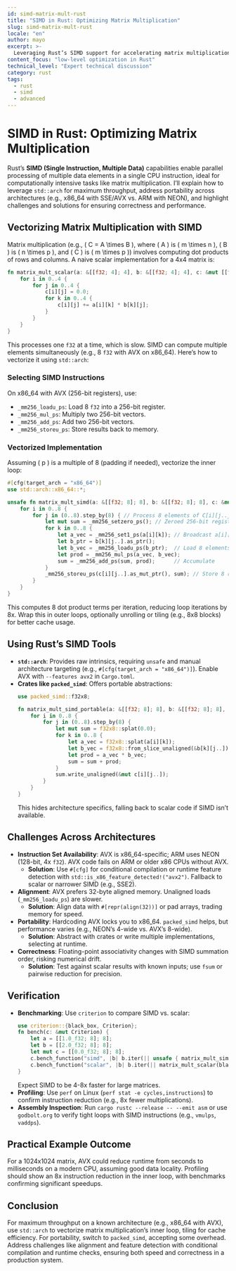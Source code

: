 ```yaml
---
id: simd-matrix-mult-rust
title: "SIMD in Rust: Optimizing Matrix Multiplication"
slug: simd-matrix-mult-rust
locale: "en"
author: mayo
excerpt: >-
  Leveraging Rust’s SIMD support for accelerating matrix multiplication with considerations for portability and correctness
content_focus: "low-level optimization in Rust"
technical_level: "Expert technical discussion"
category: rust
tags:
  - rust
  - simd
  - advanced
---
```


# SIMD in Rust: Optimizing Matrix Multiplication

Rust’s **SIMD (Single Instruction, Multiple Data)** capabilities enable parallel processing of multiple data elements in a single CPU instruction, ideal for computationally intensive tasks like matrix multiplication. I’ll explain how to leverage `std::arch` for maximum throughput, address portability across architectures (e.g., x86_64 with SSE/AVX vs. ARM with NEON), and highlight challenges and solutions for ensuring correctness and performance.

## Vectorizing Matrix Multiplication with SIMD

Matrix multiplication (e.g., \( C = A \times B \), where \( A \) is \( m \times n \), \( B \) is \( n \times p \), and \( C \) is \( m \times p \)) involves computing dot products of rows and columns. A naive scalar implementation for a 4x4 matrix is:

```rust
fn matrix_mult_scalar(a: &[[f32; 4]; 4], b: &[[f32; 4]; 4], c: &mut [[f32; 4]; 4]) {
    for i in 0..4 {
        for j in 0..4 {
            c[i][j] = 0.0;
            for k in 0..4 {
                c[i][j] += a[i][k] * b[k][j];
            }
        }
    }
}
```

This processes one `f32` at a time, which is slow. SIMD can compute multiple elements simultaneously (e.g., 8 `f32` with AVX on x86_64). Here’s how to vectorize it using `std::arch`:

### Selecting SIMD Instructions
On x86_64 with AVX (256-bit registers), use:
- `_mm256_loadu_ps`: Load 8 `f32` into a 256-bit register.
- `_mm256_mul_ps`: Multiply two 256-bit vectors.
- `_mm256_add_ps`: Add two 256-bit vectors.
- `_mm256_storeu_ps`: Store results back to memory.

### Vectorized Implementation
Assuming \( p \) is a multiple of 8 (padding if needed), vectorize the inner loop:

```rust
#[cfg(target_arch = "x86_64")]
use std::arch::x86_64::*;

unsafe fn matrix_mult_simd(a: &[[f32; 8]; 8], b: &[[f32; 8]; 8], c: &mut [[f32; 8]; 8]) {
    for i in 0..8 {
        for j in (0..8).step_by(8) { // Process 8 elements of C[i][j..j+8]
            let mut sum = _mm256_setzero_ps(); // Zeroed 256-bit register
            for k in 0..8 {
                let a_vec = _mm256_set1_ps(a[i][k]); // Broadcast a[i][k]
                let b_ptr = b[k][j..].as_ptr();
                let b_vec = _mm256_loadu_ps(b_ptr);  // Load 8 elements of B
                let prod = _mm256_mul_ps(a_vec, b_vec);
                sum = _mm256_add_ps(sum, prod);      // Accumulate
            }
            _mm256_storeu_ps(c[i][j..].as_mut_ptr(), sum); // Store 8 results
        }
    }
}
```

This computes 8 dot product terms per iteration, reducing loop iterations by 8x. Wrap this in outer loops, optionally unrolling or tiling (e.g., 8x8 blocks) for better cache usage.

## Using Rust’s SIMD Tools

- **`std::arch`**: Provides raw intrinsics, requiring `unsafe` and manual architecture targeting (e.g., `#[cfg(target_arch = "x86_64")]`). Enable AVX with `--features avx2` in `Cargo.toml`.
- **Crates like `packed_simd`**: Offers portable abstractions:
  ```rust
  use packed_simd::f32x8;

  fn matrix_mult_simd_portable(a: &[[f32; 8]; 8], b: &[[f32; 8]; 8], c: &mut [[f32; 8]; 8]) {
      for i in 0..8 {
          for j in (0..8).step_by(8) {
              let mut sum = f32x8::splat(0.0);
              for k in 0..8 {
                  let a_vec = f32x8::splat(a[i][k]);
                  let b_vec = f32x8::from_slice_unaligned(&b[k][j..]);
                  let prod = a_vec * b_vec;
                  sum = sum + prod;
              }
              sum.write_unaligned(&mut c[i][j..]);
          }
      }
  }
  ```
  This hides architecture specifics, falling back to scalar code if SIMD isn’t available.

## Challenges Across Architectures

- **Instruction Set Availability**: AVX is x86_64-specific; ARM uses NEON (128-bit, 4x `f32`). AVX code fails on ARM or older x86 CPUs without AVX.
  - **Solution**: Use `#[cfg]` for conditional compilation or runtime feature detection with `std::is_x86_feature_detected!("avx2")`. Fallback to scalar or narrower SIMD (e.g., SSE2).
- **Alignment**: AVX prefers 32-byte aligned memory. Unaligned loads (`_mm256_loadu_ps`) are slower.
  - **Solution**: Align data with `#[repr(align(32))]` or pad arrays, trading memory for speed.
- **Portability**: Hardcoding AVX locks you to x86_64. `packed_simd` helps, but performance varies (e.g., NEON’s 4-wide vs. AVX’s 8-wide).
  - **Solution**: Abstract with crates or write multiple implementations, selecting at runtime.
- **Correctness**: Floating-point associativity changes with SIMD summation order, risking numerical drift.
  - **Solution**: Test against scalar results with known inputs; use `fsum` or pairwise reduction for precision.

## Verification

- **Benchmarking**: Use `criterion` to compare SIMD vs. scalar:
  ```rust
  use criterion::{black_box, Criterion};
  fn bench(c: &mut Criterion) {
      let a = [[1.0_f32; 8]; 8];
      let b = [[2.0_f32; 8]; 8];
      let mut c = [[0.0_f32; 8]; 8];
      c.bench_function("simd", |b| b.iter(|| unsafe { matrix_mult_simd(black_box(&a), black_box(&b), black_box(&mut c)) }));
      c.bench_function("scalar", |b| b.iter(|| matrix_mult_scalar(black_box(&a), black_box(&b), black_box(&mut c))));
  }
  ```
  Expect SIMD to be 4-8x faster for large matrices.
- **Profiling**: Use `perf` on Linux (`perf stat -e cycles,instructions`) to confirm instruction reduction (e.g., 8x fewer multiplications).
- **Assembly Inspection**: Run `cargo rustc --release -- --emit asm` or use `godbolt.org` to verify tight loops with SIMD instructions (e.g., `vmulps`, `vaddps`).

## Practical Example Outcome

For a 1024x1024 matrix, AVX could reduce runtime from seconds to milliseconds on a modern CPU, assuming good data locality. Profiling should show an 8x instruction reduction in the inner loop, with benchmarks confirming significant speedups.

## Conclusion

For maximum throughput on a known architecture (e.g., x86_64 with AVX), use `std::arch` to vectorize matrix multiplication’s inner loop, tiling for cache efficiency. For portability, switch to `packed_simd`, accepting some overhead. Address challenges like alignment and feature detection with conditional compilation and runtime checks, ensuring both speed and correctness in a production system.
